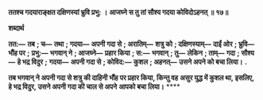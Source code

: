 **ततश्च गदयाराङ्क्षत दक्षिणस्यां भ्रुवि प्रभु: ।** **आजघ्ने स तु तां सौश्य गदया कोविदोऽहनत् ॥ १७॥** 

**शब्दार्थ** 

**तत:—** **तब** **; च—** **तथा** **; गदया—** **अपनी गदा से** **; अरातिम्—** **शत्रु को** **; दक्षिणस्याम्—** **दाईं ओर** **; भ्रुवि—** **भौंह पर** **;** **प्रभु:—** **भगवान् ने** **; आजघ्ने—** **प्रहार किया** **; स:—** **भगवान्** **; तु—** **लेकिन** **; ताम्—** **गदा** **; सौश्य—** **हे भद्र विदुर** **;** **गदया—** **अपनी गदा से** **; कोविद:—** **कुशल** **; अहनत्—** **उसने अपने को बचा लिया।** **.** 

**तब भगवान् ने अपनी गदा से शत्रु की दाहिनी भौंह पर प्रहार किया, किन्तु वह** **असुर युद्ध में कुशल था, इसलिए, हे भद्र विदुर, उसने अपनी गदा की चाल से अपने** **आपको बचा लिया।** **** 